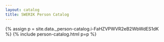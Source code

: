 ```yaml
---
layout: catalog
title: SWERIK Person Catalog
---
```

{% assign p = site.data._person-catalog.i-FaHZVPWVR2eB2WbWdES1dK %}
{% include person-catalog.html p=p %}

